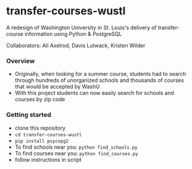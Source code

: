 # transfer-courses-wustl
A redesign of Washington University in St. Louis's delivery of transfer-course information using Python & PostgreSQL

Collaborators: Ali Axelrod, Davis Lutwack, Kristen Wilder

### Overview
* Originally, when looking for a summer course, students had to search through hundreds of unorganized schools and thousands of courses that would be accepted by WashU
* With this project students can now easily search for schools and courses by zip code

### Getting started
* clone this repository
* `cd transfer-courses-wustl `
* `pip install psycopg2`
* To find schools near you: `python find_schools.py`
* To find courses near you: `python find_courses.py`
* follow instructions in script
